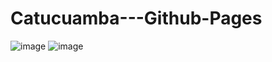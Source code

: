 # Catucuamba---Github-Pages
![image](https://github.com/user-attachments/assets/a84dda80-b5ef-4cf8-9320-c3c888b09d63)
![image](https://github.com/user-attachments/assets/ccc14c06-072b-4418-b370-f72d375077d6)

